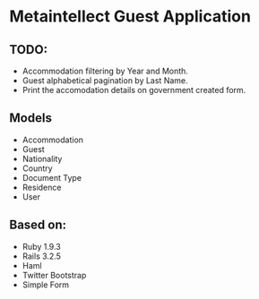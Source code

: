 # Metaintellect Guest Application

## TODO:
* Accommodation filtering by Year and Month.
* Guest alphabetical pagination by Last Name.
* Print the accomodation details on government created form.

## Models
* Accommodation
* Guest
* Nationality
* Country
* Document Type
* Residence
* User

## Based on:
* Ruby 1.9.3
* Rails 3.2.5
* Haml
* Twitter Bootstrap
* Simple Form
